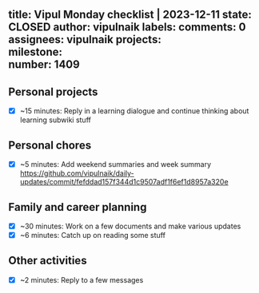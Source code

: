 title:	Vipul Monday checklist | 2023-12-11
state:	CLOSED
author:	vipulnaik
labels:	
comments:	0
assignees:	vipulnaik
projects:	
milestone:	
number:	1409
--
## Personal projects

- [x] ~15 minutes: Reply in a learning dialogue and continue thinking about learning subwiki stuff

## Personal chores

- [x] ~5 minutes: Add weekend summaries and week summary https://github.com/vipulnaik/daily-updates/commit/fefddad157f344d1c9507adf1f6ef1d8957a320e

## Family and career planning

- [x] ~30 minutes: Work on a few documents and make various updates
- [x] ~6 minutes: Catch up on reading some stuff

## Other activities

- [x] ~2 minutes: Reply to a few messages

